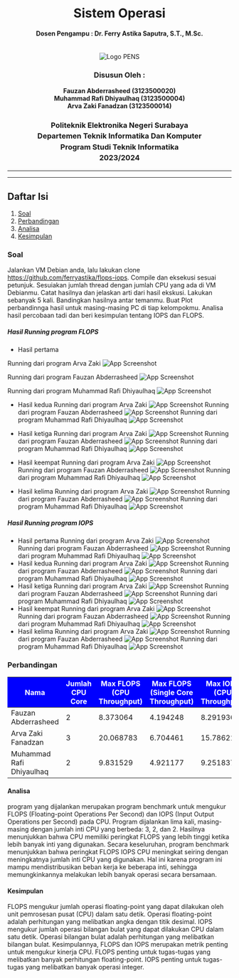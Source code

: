 <div align="center">
  <h1 style="text-align: center;font-weight: bold"><br>Sistem Operasi</h1>
  <h4 style="text-align: center;">Dosen Pengampu : Dr. Ferry Astika Saputra, S.T., M.Sc.</h4>
</div>
<br />
<div align="center">
  <img src="https://upload.wikimedia.org/wikipedia/id/4/44/Logo_PENS.png" alt="Logo PENS">
  <h3 style="text-align: center;">Disusun Oleh : </h3>
  <p style="text-align: center;">
    <strong>Fauzan Abderrasheed (3123500020) </strong><br>
    <strong>Muhammad Rafi Dhiyaulhaq (3123500004) </strong><br>
    <strong>Arva Zaki Fanadzan (3123500014)</strong>
  </p>
<h3 style="text-align: center;line-height: 1.5">Politeknik Elektronika Negeri Surabaya<br>Departemen Teknik Informatika Dan Komputer<br>Program Studi Teknik Informatika<br>2023/2024</h3>
  <hr><hr>
  </div>

  ## Daftar Isi
1. [Soal](#soal)
2. [Perbandingan](#perbandingan)
3. [Analisa](#analisa)
3. [Kesimpulan](#kesimpulan)
### Soal
Jalankan VM Debian anda, lalu lakukan clone https://github.com/ferryastika/flops-iops. Compile dan eksekusi sesuai petunjuk. Sesuiakan jumlah thread dengan jumlah CPU yang ada di VM Debianmu. Catat hasilnya dan jelaskan arti dari hasil ekskusi. Lakukan sebanyak 5 kali. Bandingkan hasilnya antar temanmu. Buat Plot perbandinnga hasil untuk masing-masing PC di tiap kelompokmu. Analisa hasil percobaan tadi dan beri kesimpulan tentang IOPS dan FLOPS.

##### Hasil Running program FLOPS
- Hasil pertama

Running dari program Arva Zaki
![App Screenshot](img/floparva1.jpg)

Running dari program Fauzan Abderrasheed
![App Screenshot](img/flopfauzan1.jpg)

Running dari program Muhammad Rafi Dhiyaulhaq
![App Screenshot](img/flopdhiya1.jpg)

- Hasil kedua
Running dari program Arva Zaki
![App Screenshot](img/floparva2.jpg)
Running dari program Fauzan Abderrasheed
![App Screenshot](img/flopfauzan2.jpg)
Running dari program Muhammad Rafi Dhiyaulhaq
![App Screenshot](img/flopdhiya2.jpg)

- Hasil ketiga
Running dari program Arva Zaki
![App Screenshot](img/floparva3.jpg)
Running dari program Fauzan Abderrasheed
![App Screenshot](img/flopfauzan3.jpg)
Running dari program Muhammad Rafi Dhiyaulhaq
![App Screenshot](img/flopdhiya3.jpg)

- Hasil keempat
Running dari program Arva Zaki
![App Screenshot](img/floparva4.jpg)
Running dari program Fauzan Abderrasheed
![App Screenshot](img/flopfauzan4.jpg)
Running dari program Muhammad Rafi Dhiyaulhaq
![App Screenshot](img/flopdhiya4.jpg)

- Hasil kelima
Running dari program Arva Zaki
![App Screenshot](img/floparva5.jpg)
Running dari program Fauzan Abderrasheed
![App Screenshot](img/flopfauzan5.jpg)
Running dari program Muhammad Rafi Dhiyaulhaq
![App Screenshot](img/flopdhiya5.jpg)


##### Hasil Running program IOPS
- Hasil pertama
Running dari program Arva Zaki
![App Screenshot](img/ioparva1.jpg)
Running dari program Fauzan Abderrasheed
![App Screenshot](img/iopfauzan1.jpg)
Running dari program Muhammad Rafi Dhiyaulhaq
![App Screenshot](img/iopdhiya1.jpg)
- Hasil kedua
Running dari program Arva Zaki
![App Screenshot](img/ioparva2.jpg)
Running dari program Fauzan Abderrasheed
![App Screenshot](img/iopfauzan2.jpg)
Running dari program Muhammad Rafi Dhiyaulhaq
![App Screenshot](img/iopdhiya2.jpg)
- Hasil ketiga
Running dari program Arva Zaki
![App Screenshot](img/ioparva3.jpg)
Running dari program Fauzan Abderrasheed
![App Screenshot](img/iopfauzan3.jpg)
Running dari program Muhammad Rafi Dhiyaulhaq
![App Screenshot](img/iopdhiya3.jpg)
- Hasil keempat
Running dari program Arva Zaki
![App Screenshot](img/ioparva4.jpg)
Running dari program Fauzan Abderrasheed
![App Screenshot](img/iopfauzan4.jpg)
Running dari program Muhammad Rafi Dhiyaulhaq
![App Screenshot](img/iopdhiya4.jpg)
- Hasil kelima
Running dari program Arva Zaki
![App Screenshot](img/ioparva5.jpg)
Running dari program Fauzan Abderrasheed
![App Screenshot](img/iopfauzan5.jpg)
Running dari program Muhammad Rafi Dhiyaulhaq
![App Screenshot](img/iopdhiya5.jpg)

### Perbandingan
<table>
<thead>
<tr>
  <th style="background-color: blue; color: white">Nama</th>
  <th style="background-color: blue; color: white">Jumlah CPU Core</th>
  <th style="background-color: blue; color: white">Max FLOPS (CPU Throughput)</th>
  <th style="background-color: blue; color: white">Max FLOPS (Single Core Throughput)</th>
  <th style="background-color: blue; color: white">Max IOPS (CPU Throughput)</th>
  <th style="background-color: blue; color: white">Max IOPS (Single Core Throughput)</th>
<tr>
</thead>
<tbody>
  <tr>
  <td>Fauzan Abderrasheed</td>
  <td>2</td>
  <td>8.373064</td>
  <td>4.194248</td>
  <td>8.291936</td>
  <td>4.153408</td>
  </tr>
   <tr>
  <td>Arva Zaki Fanadzan</td>
  <td>3</td>
  <td>20.068783</td>
  <td>6.704461</td>
  <td>15.786218</td>
  <td>5.274650</td>
  </tr>
   <tr>
  <td>Muhammad Rafi Dhiyaulhaq</td>
  <td>2</td>
  <td>9.831529</td>
  <td>4.921177</td>
  <td>9.251837</td>
  <td>4.626244</td>
  </tr>
</tbody>
</table>

#### Analisa
program yang dijalankan merupakan program benchmark untuk mengukur FLOPS (Floating-point Operations Per Second) dan IOPS (Input Output Operations per Second) pada CPU. Program dijalankan lima kali, masing-masing dengan jumlah inti CPU yang berbeda: 3, 2, dan 2. Hasilnya menunjukkan bahwa CPU memiliki peringkat FLOPS yang lebih tinggi ketika lebih banyak inti yang digunakan.
Secara keseluruhan, program benchmark menunjukkan bahwa peringkat FLOPS IOPS CPU meningkat seiring dengan meningkatnya jumlah inti CPU yang digunakan. Hal ini karena program ini mampu mendistribusikan beban kerja ke beberapa inti, sehingga memungkinkannya melakukan lebih banyak operasi secara bersamaan.

#### Kesimpulan
FLOPS mengukur jumlah operasi floating-point yang dapat dilakukan oleh unit pemrosesan pusat (CPU) dalam satu detik. Operasi floating-point adalah perhitungan yang melibatkan angka dengan titik desimal.
IOPS mengukur jumlah operasi bilangan bulat yang dapat dilakukan CPU dalam satu detik. Operasi bilangan bulat adalah perhitungan yang melibatkan bilangan bulat.
Kesimpulannya, FLOPS dan IOPS merupakan metrik penting untuk mengukur kinerja CPU. FLOPS penting untuk tugas-tugas yang melibatkan banyak perhitungan floating-point. IOPS penting untuk tugas-tugas yang melibatkan banyak operasi integer.